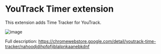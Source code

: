 # YouTrack Timer extension
This extension adds Time Tracker for YouTrack.

![image](https://github.com/ikorgik/youtrack-timer/assets/999006/6c4200ce-7135-4133-a8db-d274356742c3)

Full description: https://chromewebstore.google.com/detail/youtrack-time-tracker/nahoodjdihpfpfjiblalpnkaanebkdnf
